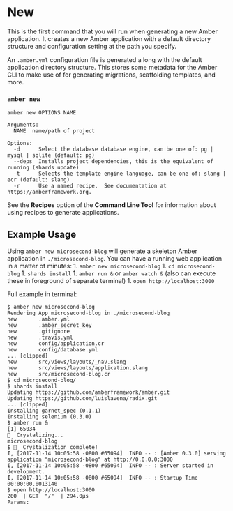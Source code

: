 # New

This is the first command that you will run when generating a new Amber application. It creates a new Amber application with a default directory structure and configuration setting at the path you specify.

An `.amber.yml` configuration file is generated a long with the default application directory structure. This stores some metadata for the Amber CLI to make use of for generating migrations, scaffolding templates, and more.

### `amber new`

```text
amber new OPTIONS NAME

Arguments:
  NAME  name/path of project

Options:
  -d      Select the database database engine, can be one of: pg | mysql | sqlite (default: pg)
  --deps  Installs project dependencies, this is the equivalent of running (shards update)
  -t      Selects the template engine language, can be one of: slang | ecr (default: slang)
  -r      Use a named recipe.  See documentation at https://amberframework.org.
```

See the **Recipes** option of the **Command Line Tool** for information about using recipes to generate applications.

## Example Usage

Using `amber new microsecond-blog` will generate a skeleton Amber application in `./microsecond-blog`. You can have a running web application in a matter of minutes: 1. `amber new microsecond-blog` 1. `cd microsecond-blog` 1. `shards install` 1. `amber run &` or `amber watch &` \(also can execute these in foreground of separate terminal\) 1. `open http://localhost:3000`

Full example in terminal:

```text
$ amber new microsecond-blog
Rendering App microsecond-blog in ./microsecond-blog
new       .amber.yml
new       .amber_secret_key
new       .gitignore
new       .travis.yml
new       config/application.cr
new       config/database.yml
... [clipped]
new       src/views/layouts/_nav.slang
new       src/views/layouts/application.slang
new       src/microsecond-blog.cr
$ cd microsecond-blog/
$ shards install
Updating https://github.com/amberframework/amber.git
Updating https://github.com/luislavena/radix.git
... [clipped]
Installing garnet_spec (0.1.1)
Installing selenium (0.3.0)
$ amber run &
[1] 65034
💎  Crystalizing...
microsecond-blog
$ 💎  Crystalization complete!
I, [2017-11-14 10:05:58 -0800 #65094]  INFO -- : [Amber 0.3.0] serving application "microsecond-blog" at http://0.0.0.0:3000
I, [2017-11-14 10:05:58 -0800 #65094]  INFO -- : Server started in development.
I, [2017-11-14 10:05:58 -0800 #65094]  INFO -- : Startup Time 00:00:00.0013140
$ open http://localhost:3000
200  | GET  "/"  | 294.0µs
Params:
```

